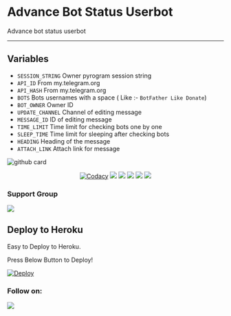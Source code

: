 # Advance Bot Status Userbot
Advance bot status userbot

---

## Variables

- `SESSION_STRING` Owner pyrogram session string
- `API_ID` From my.telegram.org
- `API_HASH` From my.telegram.org
- `BOTS` Bots usernames with a space ( Like :- `BotFather Like Donate`)
- `BOT_OWNER` Owner ID 
- `UPDATE_CHANNEL` Channel of editing message 
- `MESSAGE_ID` ID of editing message
- `TIME_LIMIT` Time limit for checking bots one by one
- `SLEEP_TIME` Time limit for sleeping after checking bots
- `HEADING` Heading of the message 
- `ATTACH_LINK` Attach link for message

![github card](https://github-readme-stats.vercel.app/api/pin/?username=szbots&repo=Powerful-Bot-Status-Bot&theme=dark)

<p align="center">
    <a href="https://app.codacy.com/szbots/Powerful-Bot-Status-Bot/dashboard"> <img src="https://img.shields.io/codacy/grade/4d58f2a402b54aed8a7d95f7add45a81?color=brightgreen&logo=codacy&logoColor=green&style=for-the-badge" alt="Codacy" /></a>
    <a href="https://github.com/szbots/Powerful-Bot-Status-Bot"> <img src="https://img.shields.io/github/repo-size/szbots/Powerful-Bot-Status-Bot?color=orange&logo=github&logoColor=green&style=for-the-badge" /></a>
    <a href="https://github.com/szbots/Powerful-Bot-Status-Bot/commits/"> <img src="https://img.shields.io/github/last-commit/szbots/Powerful-Bot-Status-Bot?color=brown&logo=github&logoColor=green&style=for-the-badge" /></a>
    <a href="https://github.com/szbots/Powerful-Bot-Status-Bot/issues"> <img src="https://img.shields.io/github/issues/szbots/Powerful-Bot-Status-Bot?color=blueviolet&logo=github&logoColor=green&style=for-the-badge" /></a>
    <a href="https://github.com/szbots/Powerful-Bot-Status-Bot/network/members"> <img src="https://img.shields.io/github/forks/szbots/Powerful-Bot-Status-Bot?color=red&logo=github&logoColor=green&style=for-the-badge" /></a>  
    <a href="https://pypi.org/project/Telethon/"> <img src="https://img.shields.io/pypi/v/telethon?color=yellow&label=telethon&logo=python&logoColor=green&style=for-the-badge" /></a>
</p>

### Support Group
<a href="https://t.me/slbotzone"><img src="https://img.shields.io/badge/Telegram-Join%20Telegram%20Group-blue.svg?logo=telegram"></a>

## Deploy to Heroku
Easy to Deploy to Heroku.

Press Below Button to Deploy!

[![Deploy](https://www.herokucdn.com/deploy/button.svg)](https://heroku.com/deploy?template=https://github.com/szbots/Powerful-Bot-Status-Bot)

### Follow on:
<p align="left">
<a href="https://github.com/InukaRanmira"><img src="https://img.shields.io/badge/GitHub-Follow%20on%20GitHub-inactive.svg?logo=github"></a>
</p>

